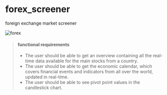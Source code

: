 # forex_screener
foreign exchange market screener

![forex](https://i.ibb.co/TbRv6PJ/wance-paleri-U35nb07-DCM-unsplash.jpg)

> #### functional requirements
> - The user should be able to get an overview containing all the real-time data available for the main stocks from a country.
> - The user should be able to get the economic calendar, which covers financial events and indicators from all over the world, updated in real-time.
> - The user should be able to see pivot point values in the candlestick chart.
